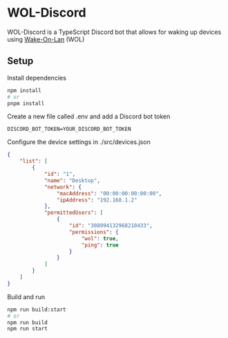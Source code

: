 # WOL-Discord

WOL-Discord is a TypeScript Discord bot that allows for waking up devices using
[Wake-On-Lan](https://en.wikipedia.org/wiki/Wake-on-LAN) (WOL)

## Setup

Install dependencies

```bash
npm install
# or
pnpm install
```

Create a new file called .env and add a Discord bot token

```dosini
DISCORD_BOT_TOKEN=YOUR_DISCORD_BOT_TOKEN
```

Configure the device settings in ./src/devices.json

```json
{
    "list": [
        {
            "id": "1",
            "name": "Desktop",
            "network": {
                "macAddress": "00:00:00:00:00:00",
                "ipAddress": "192.168.1.2"
            },
            "permittedUsers": [
                {
                    "id": "308994132968210433",
                    "permissions": {
                        "wol": true,
                        "ping": true
                    }
                }
            ]
        }
    ]
}
```

Build and run

```bash
npm run build:start
# or
npm run build
npm run start
```

